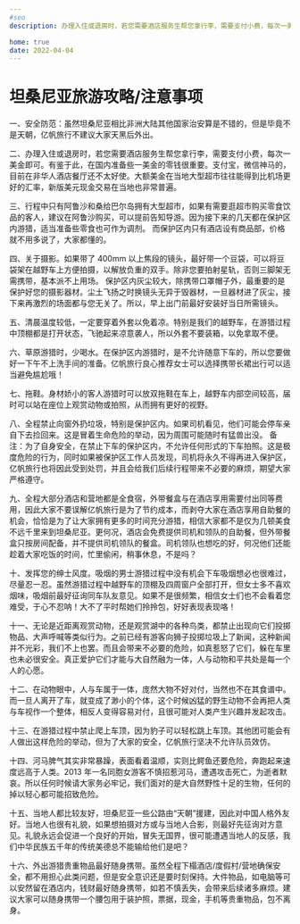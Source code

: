 ```yaml
---
#seo
description: 办理入住或退房时，若您需要酒店服务生帮您拿行李，需要支付小费，每次一美金即可。有鉴于此，在国内准备些一美金的零钱很重要。支付宝，微信神马的，目前在非华人酒店餐厅还不太好使。大额美金在当地大型超市往往能得到比机场更好的汇率，新版美元现金交易在当地也非常普遍。

home: true
date: 2022-04-04
---
```


# 坦桑尼亚旅游攻略/注意事项

一、安全防范：虽然坦桑尼亚相比非洲大陆其他国家治安算是不错的，但是毕竟不是天朝，亿帆旅行不建议大家天黑后外出。

二、办理入住或退房时，若您需要酒店服务生帮您拿行李，需要支付小费，每次一美金即可。有鉴于此，在国内准备些一美金的零钱很重要。支付宝，微信神马的，目前在非华人酒店餐厅还不太好使。大额美金在当地大型超市往往能得到比机场更好的汇率，新版美元现金交易在当地也非常普遍。

三、行程中只有阿鲁沙和桑给巴尔岛拥有大型超市，如果有需要逛超市购买零食饮品的客人，建议在阿鲁沙购买，可以提前告知导游。因为接下来的几天都在保护区内游猎，适当准备些零食也可作为调剂。 而保护区内只有酒店设有商品部，价格就不用多说了，大家都懂的。

四、关于摄影。如果带了 400mm 以上焦段的镜头，最好带一个豆袋，可以将豆袋架在越野车上方便拍摄，以解放负重的双手。除非您要拍射星轨，否则三脚架无需携带，基本派不上用场。
保护区内灰尘较大，除携带口罩帽子外，最重要的是保护好您的摄影器材。尘土飞扬之时换镜头无异于毁器材，一旦器材进了灰尘，接下来再激烈的场面都与您无关了。所以，早上出门前最好安装好当日所需镜头。

五、清晨温度较低，一定要穿着外套以免着凉。特别是我们的越野车，在游猎过程中顶棚都是打开状态，飞驰起来凉意袭人，所以外套不要装箱，以免拿取不便。

六、草原游猎时，少喝水。在保护区内游猎时，是不允许随意下车的，所以您要做好一下午不上洗手间的准备。亿帆旅行良心推荐女士可以选择携带长裙出行可以适当避免尴尬哦！

七、拖鞋。身材娇小的客人游猎时可以放双拖鞋在车上，越野车内部空间较高，届时可以站在座位上观赏动物或拍照，从而拥有更好的视野。

八、全程禁止向窗外扔垃圾，特别是保护区内。如果司机看见，他们可能会停车亲自下去捡回来。这是冒着生命危险的举动，因为周围可能随时有猛兽出没。
备注：为了自身安全，在禁止下车的保护区内，不允许任何形式的下车拍照。这是极度危险的行为，同时如果被保护区工作人员发现，司机将永久不得再进入保护区，亿帆旅行也将因此受到处罚，并且会给我们后续行程带来不必要的麻烦，期望大家严格遵守。

九、全程大部分酒店和营地都是全食宿，外带餐盒与在酒店享用需要付出同等费用，因此大家不要误解亿帆旅行是为了节约成本，而剥夺大家在酒店享用自助餐的机会，恰恰是为了让大家拥有更多的时间充分游猎，相信大家都不是仅为几顿美食不远千里来到坦桑尼亚。更何况，酒店会免费提供司机和领队的自助餐，但外带餐盒只按房间配备，并不提供司机领队的餐盒。司机领队也想吃的好，何况他们还能趁着大家吃饭的时间，忙里偷闲，稍事休息，不是吗？

十、发挥您的绅士风度。吸烟的男士游猎过程中没有机会下车吸烟想必也很难过，尽量忍一忍。虽然游猎过程中越野车的顶棚及四周窗户全部打开，但女士多不喜欢烟味，吸烟前最好征询同车队友意见。如果不是很频繁，相信女士们也不会看着您难受，于心不忍呐！大不了平时帮她们拎拎包，好好表现表现咯！

十一、无论是近距离观赏动物，还是观赏湖中的各种鸟类，都禁止出现向它们投掷物品、大声呼喊等类似行为。之前已经有游客向狮子投掷垃圾上了新闻，这种新闻并不光彩，我们不上也罢。而且会带来不必要的危险，如真惹怒了它们，躲在车里也未必很安全。真正爱护它们才能与大自然融为一体，人与动物和平共处是每一个人的心愿。

十二、在动物眼中，人与车属于一体，庞然大物不好对付，当然也不在其食谱中。而一旦人离开了车，就变成了渺小的个体，这个时候凶猛的野生动物不会再把人类与车视作一个整体，相反人变得容易对付，且很可能对人类产生兴趣并发起攻击。

十三、在游猎过程中禁止爬上车顶，因为豹子可以轻松跳上车顶。其他团可能会有人做出这样危险的举动，但为了大家的安全，亿帆旅行坚决不允许队员效仿。

十四、河马脾气其实非常暴躁，表面看着温顺，实则比鳄鱼还要危险，奔跑起来速度远高于人类。2013 年一名同胞女游客不慎招惹河马，遭遇攻击死亡，为逝者默哀。所以任何时候请大家务必牢记，我们面对的是大自然野性十足的生物，任何的掉以轻心都可能招致危险。

十五、当地人都比较友好，坦桑尼亚一些公路由“天朝”援建，因此对中国人格外友好。当地人也很有礼貌，如果想拍摄对方或与当地人合影，则最好先征询对方意见。礼貌永远会促进一个良好的开始，冒失无国界，很可能遭遇当地人的反感，我们中华民族五千年的传统美德总不能输给他们是吧？

十六、外出游猎贵重物品最好随身携带。虽然全程下榻酒店/度假村/营地确保安全，都不用担心此类问题，但是安全意识还是要时刻保持。大件物品，如电脑等可以安然留在酒店内，钱财最好随身携带，如若不慎丢失，会带来后续诸多麻烦。建议大家可以随身携带一个腰包用于装护照，票据，现金，手机等贵重物品，包不离身。
